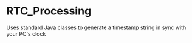RTC_Processing
==============

Uses standard Java classes to generate a timestamp string in sync with your PC's clock
